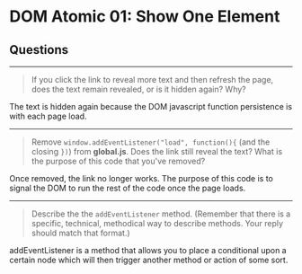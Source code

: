 # DOM Atomic 01: Show One Element

## Questions

---

> If you click the link to reveal more text and then refresh the page, does the text remain revealed, or is it hidden again? Why?

The text is hidden again because the DOM javascript function persistence is with each page load.

---

> Remove `window.addEventListener("load", function(){` (and the closing `})`) from **global.js**. Does the link still reveal the text? What is the purpose of this code that you've removed?

Once removed, the link no longer works. The purpose of this code is to signal the DOM to run the rest of the code once the page loads.

---

> Describe the the `addEventListener` method. (Remember that there is a specific, technical, methodical way to describe methods. Your reply should match that format.)

addEventListener is a method that allows you to place a conditional upon a certain node which will then trigger another method or action of some sort.
